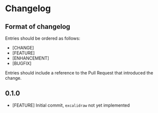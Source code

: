 # Changelog

## Format of changelog

Entries should be ordered as follows:
- [CHANGE]
- [FEATURE]
- [ENHANCEMENT]
- [BUGFIX]

Entries should include a reference to the Pull Request that introduced the change.

## 0.1.0

* [FEATURE] Initial commit, `excalidraw` not yet implemented